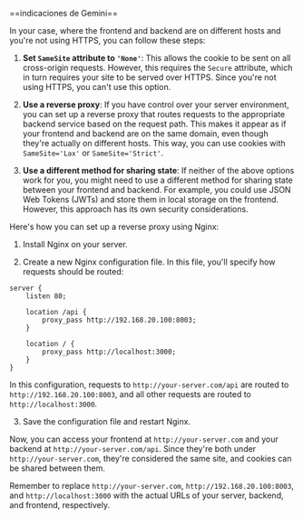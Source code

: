 

==indicaciones de Gemini== 

In your case, where the frontend and backend are on different hosts and you're not using HTTPS, you can follow these steps:

1. **Set `SameSite` attribute to `'None'`**: This allows the cookie to be sent on all cross-origin requests. However, this requires the `Secure` attribute, which in turn requires your site to be served over HTTPS. Since you're not using HTTPS, you can't use this option.

2. **Use a reverse proxy**: If you have control over your server environment, you can set up a reverse proxy that routes requests to the appropriate backend service based on the request path. This makes it appear as if your frontend and backend are on the same domain, even though they're actually on different hosts. This way, you can use cookies with `SameSite='Lax'` or `SameSite='Strict'`.

3. **Use a different method for sharing state**: If neither of the above options work for you, you might need to use a different method for sharing state between your frontend and backend. For example, you could use JSON Web Tokens (JWTs) and store them in local storage on the frontend. However, this approach has its own security considerations.

Here's how you can set up a reverse proxy using Nginx:

1. Install Nginx on your server.

2. Create a new Nginx configuration file. In this file, you'll specify how requests should be routed:

```nginx
server {
    listen 80;

    location /api {
        proxy_pass http://192.168.20.100:8003;
    }

    location / {
        proxy_pass http://localhost:3000;
    }
}
```

In this configuration, requests to `http://your-server.com/api` are routed to `http://192.168.20.100:8003`, and all other requests are routed to `http://localhost:3000`.

3. Save the configuration file and restart Nginx.

Now, you can access your frontend at `http://your-server.com` and your backend at `http://your-server.com/api`. Since they're both under `http://your-server.com`, they're considered the same site, and cookies can be shared between them.

Remember to replace `http://your-server.com`, `http://192.168.20.100:8003`, and `http://localhost:3000` with the actual URLs of your server, backend, and frontend, respectively.


